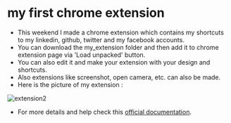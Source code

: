 # my first chrome extension
+ This weekend I made a chrome extension which contains my shortcuts to my linkedin, github, twitter and my facebook accounts. 
+ You can download the my_extension folder and then add it to chrome extension page via 'Load unpacked' button. 
+ You can also edit it and make your extension with your design and shortcuts.
+ Also extensions like screenshot, open camera, etc. can also be made.
+ Here is the picture of my extension :

![extension2](https://user-images.githubusercontent.com/25251763/46247464-6ad75400-c429-11e8-80cb-dc09e9c69c62.png)

+ For more details and help check this [official documentation](https://developer.chrome.com/extensions/devguide).
